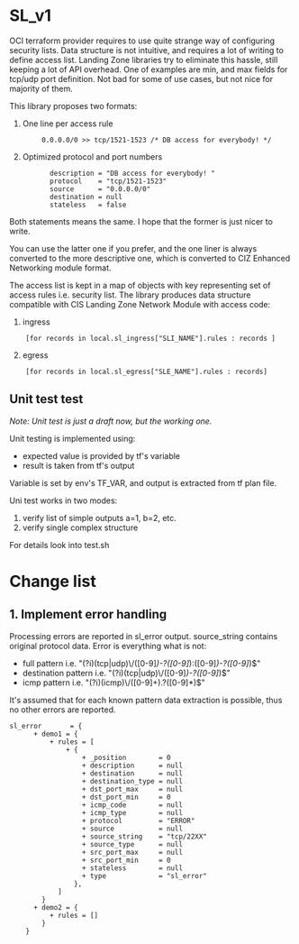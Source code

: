 # SL_v1
OCI terraform provider requires to use quite strange way of configuring security lists. Data structure is not intuitive, and requires a lot of writing to define access list. Landing Zone libraries try to eliminate this hassle, still keeping a lot of API overhead. One of examples are min, and max fields for tcp/udp port definition. Not bad for some of use cases, but not nice for majority of them.

This library proposes two formats:
1. One line per access rule

```
        0.0.0.0/0 >> tcp/1521-1523 /* DB access for everybody! */
```

2. Optimized protocol and port numbers

```
          description = "DB access for everybody! "
          protocol    = "tcp/1521-1523"
          source      = "0.0.0.0/0"
          destination = null
          stateless   = false
```

Both statements means the same. I hope that the former is just nicer to write.

You can use the latter one if you prefer, and the one liner is always converted to the more descriptive one, which is converted to CIZ Enhanced Networking module format.

The access list is kept in a map of objects with key representing set of access rules i.e. security list. The library produces data structure compatible with CIS Landing Zone Network Module with access code:

1. ingress

```
    [for records in local.sl_ingress["SLI_NAME"].rules : records ]
```

2. egress

```
    [for records in local.sl_egress["SLE_NAME"].rules : records]
```

## Unit test test
*Note: Unit test is just a draft now, but the working one.*

Unit testing is implemented using:
* expected value is provided by tf's variable
* result is taken from tf's output

Variable is set by env's TF_VAR, and output is extracted from tf plan file.

Uni test works in two modes:
1. verify list of simple outputs a=1, b=2, etc.
2. verify single complex structure

For details look into test.sh

# Change list

## 1. Implement error handling

Processing errors are reported in sl_error output. source_string contains original protocol data. Error is everything what is not:
- full pattern i.e. "(?i)(tcp|udp)\\/([0-9]*)-?([0-9]*):([0-9]*)-?([0-9]*)$"
- destination pattern i.e. "(?i)(tcp|udp)\\/([0-9]*)-?([0-9]*)$"
- icmp pattern i.e. "(?i)(icmp)\\/([0-9]+).?([0-9]*)$"

It's assumed that for each known pattern data extraction is possible, thus no other errors are reported.

```
sl_error       = {
      + demo1 = {
          + rules = [
              + {
                  + _position        = 0
                  + description      = null
                  + destination      = null
                  + destination_type = null
                  + dst_port_max     = null
                  + dst_port_min     = 0
                  + icmp_code        = null
                  + icmp_type        = null
                  + protocol         = "ERROR"
                  + source           = null
                  + source_string    = "tcp/22XX"
                  + source_type      = null
                  + src_port_max     = null
                  + src_port_min     = 0
                  + stateless        = null
                  + type             = "sl_error"
                },
            ]
        }
      + demo2 = {
          + rules = []
        }
    }
```